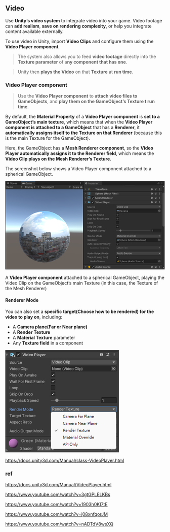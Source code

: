 ## Video
Use **Unity’s video system** to integrate video into your game. 
Video footage can **add realism**, **save on rendering complexity**, or help you integrate content available externally.

To use video in Unity, import **Video Clips** and configure them using the **Video Player component**. 

> The system also allows you to feed **video footage** directly into the **Texture parameter** of a**ny component that has one**.

> Unity then **plays the Video** on that **Texture** at **run time**.





### Video Player component

> Use the **Video Player component** to **attach video files to GameObjects**, and **play them on the GameObject’s Texture t run time**.

By default, the **Material Property** of a **Video Player component** is **set to a GameObject’s main texture**, which means that when the **Video Player component is attached to a GameObject** that has a **Renderer**, it **automatically assigns itself to the Texture on that Renderer** (because this is the main Texture for the GameObject). 

Here, the GameObject has a **Mesh Renderer component**, so the **Video Player automatically assigns it to the Renderer field**, which means the **Video Clip plays on the Mesh Renderer’s Texture**.

The screenshot below shows a Video Player component attached to a spherical GameObject.

![](./img/Video-1.png)

A **Video Player component** attached to a spherical GameObject, playing the Video Clip on the GameObject’s main Texture (in this case, the Texture of the Mesh Renderer)



#### Renderer Mode
You can also set a **specific target(Choose how to be rendered) for the video to play on**, including:

- A **Camera plane(Far or Near plane)**
- A **Render Texture**
- A **Material Texture** parameter
- Any **Texture field** in a component

![](./img/rendering_mode.png)

https://docs.unity3d.com/Manual/class-VideoPlayer.html



### ref
https://docs.unity3d.com/Manual/VideoPlayer.html

https://www.youtube.com/watch?v=3gtGPLELKBs

https://www.youtube.com/watch?v=1903h0KI7tE

https://www.youtube.com/watch?v=j08xnfqorJM

https://www.youtube.com/watch?v=nADTdV8wsXQ

